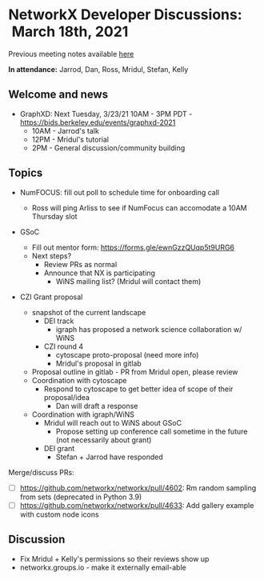 # NetworkX Developer Discussions:  March 18th, 2021

Previous meeting notes available [here](https://github.com/networkx/archive/tree/master/meetings)

**In attendance:** Jarrod, Dan, Ross, Mridul, Stefan, Kelly

## Welcome and news

- GraphXD: Next Tuesday, 3/23/21 10AM - 3PM PDT - https://bids.berkeley.edu/events/graphxd-2021
  * 10AM - Jarrod's talk
  * 12PM - Mridul's tutorial
  * 2PM - General discussion/community building

## Topics

- NumFOCUS: fill out poll to schedule time for onboarding call
  * Ross will ping Arliss to see if NumFocus can accomodate a 10AM Thursday slot

- GSoC
  * Fill out mentor form: https://forms.gle/ewnGzzQUqp5t9URG6
  * Next steps?
    - Review PRs as normal
    - Announce that NX is participating
      * WiNS mailing list? (Mridul will contact them)

- CZI Grant proposal
  * snapshot of the current landscape
    * DEI track
      - igraph has proposed a network science collaboration w/ WiNS
    * CZI round 4
      - cytoscape proto-proposal (need more info)
      - Mridul's proposal in gitlab
  * Proposal outline in gitlab - PR from Mridul open, please review
  * Coordination with cytoscape
    - Respond to cytoscape to get better idea of scope of their proposal/idea
      * Dan will draft a response
  * Coordination with igraph/WiNS
    - Mridul will reach out to WiNS about GSoC
      * Propose setting up conference call sometime in the future (not necessarily about grant)
    - DEI grant
      - Stefan + Jarrod have responded

Merge/discuss PRs:
 - [ ] https://github.com/networkx/networkx/pull/4602: Rm random sampling from sets (deprecated in Python 3.9)
 - [ ] https://github.com/networkx/networkx/pull/4633: Add gallery example with custom node icons

## Discussion

 - Fix Mridul + Kelly's permissions so their reviews show up
 - networkx.groups.io - make it externally email-able